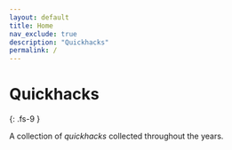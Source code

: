 ```yaml
---
layout: default
title: Home
nav_exclude: true
description: "Quickhacks"
permalink: /
---
```


# Quickhacks
{: .fs-9 }

A collection of _quickhacks_ collected throughout the years.
